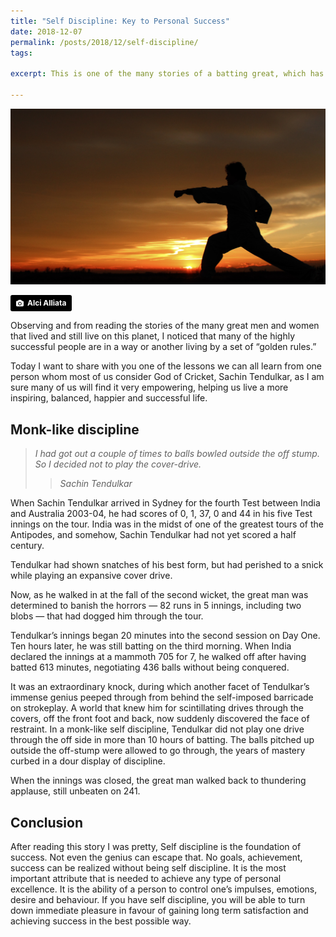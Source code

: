 ```yaml
---
title: "Self Discipline: Key to Personal Success"
date: 2018-12-07
permalink: /posts/2018/12/self-discipline/
tags:
 
excerpt: This is one of the many stories of a batting great, which has stayed with me and shows how self discipline can he key to personal success. There are something which we can learn from great achievers of our time, especially how they overcome their failures by doing small things.  Sachin Tendulkar arrived in Sydney with 82 runs from 5 innings,

---
```


![Self Discipline](/images/alci-alliata-1099424-unsplash.jpg "Self Discipline")

<a style="background-color:black;color:white;text-decoration:none;padding:4px 6px;font-family:-apple-system, BlinkMacSystemFont, &quot;San Francisco&quot;, &quot;Helvetica Neue&quot;, Helvetica, Ubuntu, Roboto, Noto, &quot;Segoe UI&quot;, Arial, sans-serif;font-size:12px;font-weight:bold;line-height:1.2;display:inline-block;border-radius:3px" href="https://unsplash.com/@alci?utm_medium=referral&amp;utm_campaign=photographer-credit&amp;utm_content=creditBadge" target="_blank" rel="noopener noreferrer" title="Download free do whatever you want high-resolution photos from Alci Alliata"><span style="display:inline-block;padding:2px 3px"><svg xmlns="http://www.w3.org/2000/svg" style="height:12px;width:auto;position:relative;vertical-align:middle;top:-1px;fill:white" viewBox="0 0 32 32"><title>unsplash-logo</title><path d="M20.8 18.1c0 2.7-2.2 4.8-4.8 4.8s-4.8-2.1-4.8-4.8c0-2.7 2.2-4.8 4.8-4.8 2.7.1 4.8 2.2 4.8 4.8zm11.2-7.4v14.9c0 2.3-1.9 4.3-4.3 4.3h-23.4c-2.4 0-4.3-1.9-4.3-4.3v-15c0-2.3 1.9-4.3 4.3-4.3h3.7l.8-2.3c.4-1.1 1.7-2 2.9-2h8.6c1.2 0 2.5.9 2.9 2l.8 2.4h3.7c2.4 0 4.3 1.9 4.3 4.3zm-8.6 7.5c0-4.1-3.3-7.5-7.5-7.5-4.1 0-7.5 3.4-7.5 7.5s3.3 7.5 7.5 7.5c4.2-.1 7.5-3.4 7.5-7.5z"></path></svg></span><span style="display:inline-block;padding:2px 3px">Alci Alliata</span></a>

Observing and from reading the stories of the many great men and women that lived and still live on this planet, I noticed that many of the highly successful people are in a way or another living by a set of “golden rules.”

Today I want to share with you one of the lessons we can all learn from one person whom most of us consider God of Cricket, Sachin Tendulkar, as I am sure many of us will find it very empowering, helping us live a more inspiring, balanced, happier and successful life.

## Monk-like discipline

>*I had got out a couple of times to balls bowled outside the off stump. So I decided not to play the cover-drive.*
>><cite>Sachin Tendulkar</cite>

When Sachin Tendulkar arrived in Sydney for the fourth Test between India and Australia 2003-04, he had scores of 0, 1, 37, 0 and 44 in his five Test innings on the tour. India was in the midst of one of the greatest tours of the Antipodes, and somehow, Sachin Tendulkar had not yet scored a half century.

Tendulkar had shown snatches of his best form, but had perished to a snick while playing an expansive cover drive.

Now, as he walked in at the fall of the second wicket, the great man was determined to banish the horrors — 82 runs in 5 innings, including two blobs — that had dogged him through the tour.

Tendulkar’s innings began 20 minutes into the second session on Day One. Ten hours later, he was still batting on the third morning. When India declared the innings at a mammoth 705 for 7, he walked off after having batted 613 minutes, negotiating 436 balls without being conquered.

It was an extraordinary knock, during which another facet of Tendulkar’s immense genius peeped through from behind the self-imposed barricade on strokeplay. A world that knew him for scintillating drives through the covers, off the front foot and back, now suddenly discovered the face of restraint. In a monk-like self discipline, Tendulkar did not play one drive through the off side in more than 10 hours of batting. The balls pitched up outside the off-stump were allowed to go through, the years of mastery curbed in a dour display of discipline.

When the innings was closed, the great man walked back to thundering applause, still unbeaten on 241.

## Conclusion
After reading this story I was pretty, Self discipline is the foundation of success. Not even the genius can escape that. No goals, achievement, success can be realized without being self discipline. It is the most important attribute that is needed to achieve any type of personal excellence. It is the ability of a person to control one’s impulses, emotions, desire and behaviour. If you have self discipline, you will be able to turn down immediate pleasure in favour of gaining long term satisfaction and achieving success in the best possible way.
